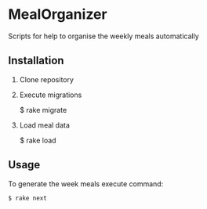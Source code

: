 # MealOrganizer

Scripts for help to organise the weekly meals automatically

## Installation

1. Clone repository
2. Execute migrations

    $ rake migrate

3. Load meal data

    $ rake load

## Usage

To generate the week meals execute command:

    $ rake next

